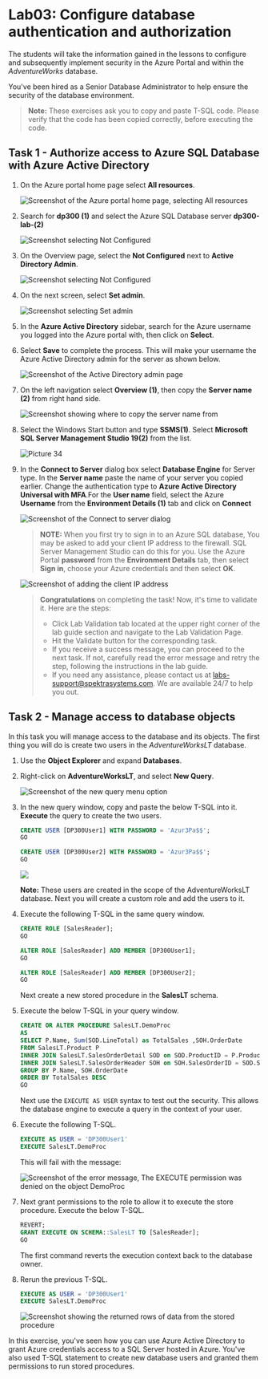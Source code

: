 # Lab03: Configure database authentication and authorization

The students will take the information gained in the lessons to configure and subsequently implement security in the Azure Portal and within the *AdventureWorks* database.

You've been hired as a Senior Database Administrator to help ensure the security of the database environment.

>**Note:** These exercises ask you to copy and paste T-SQL code. Please verify that the code has been copied correctly, before executing the code.

## Task 1 - Authorize access to Azure SQL Database with Azure Active Directory
 
1. On the Azure portal home page select **All resources**.

   ![Screenshot of the Azure portal home page, selecting All resources](../images/dp300-lab3-img2_update.png)

1. Search for **dp300 (1)** and select the Azure SQL Database server **dp300-lab-<inject key="DeploymentID" enableCopy="false" />(2)**

   ![Screenshot selecting Not Configured](../images/dp300-lab3-img3_update.png)

1. On the Overview page, select the **Not Configured** next to **Active Directory Admin**.

   ![Screenshot selecting Not Configured](../images/dp300-lab3-img4_new.png)

1. On the next screen, select **Set admin**.

   ![Screenshot selecting Set admin](../images/dp300-lab3-img5_update.png)

1. In the **Azure Active Directory** sidebar, search for the Azure username you logged into the Azure portal with, then click on **Select**.

1. Select **Save** to complete the process. This will make your username the Azure Active Directory admin for the server as shown below.

   ![Screenshot of the Active Directory admin page](../images/dp300-lab3-img6.png)

1. On the left navigation select **Overview (1)**, then copy the **Server name (2)** from right hand side.

   ![Screenshot showing where to copy the server name from](../images/dp300-lab3-img7.png)

1. Select the Windows Start button and type **SSMS(1)**. Select **Microsoft SQL Server Management Studio 19(2)** from the list.  

   ![Picture 34](../images/ssms-updated-19-lab03.png)

1. In the **Connect to Server** dialog box select **Database Engine** for Server type. In the **Server name** paste the name of your server you copied earlier. Change the authentication type to **Azure Active Directory Universal with MFA**.For the **User name** field, select the Azure **Username** from the **Environment Details (1)** tab and click on **Connect**

   ![Screenshot of the Connect to server dialog](../images/dp300-lab3-img9.png)

    >**NOTE:** When you first try to sign in to an Azure SQL database, You may be asked to add your client IP address to the firewall. SQL Server Management Studio can do this for you. Use the Azure Portal **password** from the **Environment Details** tab, then select **Sign in**, choose your Azure credentials and then select **OK**.
   
   ![Screenshot of adding the client IP address](../images/lab3_sql_pass.png)
   
    > **Congratulations** on completing the task! Now, it's time to validate it. Here are the steps:
    > - Click Lab Validation tab located at the upper right corner of the lab guide section and navigate to the Lab Validation Page.
    > - Hit the Validate button for the corresponding task.
    > - If you receive a success message, you can proceed to the next task. If not, carefully read the error message and retry the step, following the instructions in the lab guide.
    > - If you need any assistance, please contact us at labs-support@spektrasystems.com. We are available 24/7 to help you out.
  

## Task 2 - Manage access to database objects

In this task you will manage access to the database and its objects. The first thing you will do is create two users in the *AdventureWorksLT* database.

1. Use the **Object Explorer** and expand **Databases**.

1. Right-click on **AdventureWorksLT**, and select **New Query**.

   ![Screenshot of the new query menu option](../images/dp300-lab3-img11.png)

1. In the new query window, copy and paste the below T-SQL into it. **Execute** the query to create the two users.

    ```sql
    CREATE USER [DP300User1] WITH PASSWORD = 'Azur3Pa$$';
    GO

    CREATE USER [DP300User2] WITH PASSWORD = 'Azur3Pa$$';
    GO
    ```
    
    ![](../images/dp300-lab3-img12.png)
    
    **Note:** These users are created in the scope of the AdventureWorksLT database. Next you will create a custom role and add the users to it.

1. Execute the following T-SQL in the same query window.

    ```sql
    CREATE ROLE [SalesReader];
    GO

    ALTER ROLE [SalesReader] ADD MEMBER [DP300User1];
    GO

    ALTER ROLE [SalesReader] ADD MEMBER [DP300User2];
    GO
    ```

    Next create a new stored procedure in the **SalesLT** schema.

1. Execute the below T-SQL in your query window.

    ```sql
    CREATE OR ALTER PROCEDURE SalesLT.DemoProc
    AS
    SELECT P.Name, Sum(SOD.LineTotal) as TotalSales ,SOH.OrderDate
    FROM SalesLT.Product P
    INNER JOIN SalesLT.SalesOrderDetail SOD on SOD.ProductID = P.ProductID
    INNER JOIN SalesLT.SalesOrderHeader SOH on SOH.SalesOrderID = SOD.SalesOrderID
    GROUP BY P.Name, SOH.OrderDate
    ORDER BY TotalSales DESC
    GO
    ```

    Next use the `EXECUTE AS USER` syntax to test out the security. This allows the database engine to execute a query in the context of your user.

1. Execute the following T-SQL.

    ```sql
    EXECUTE AS USER = 'DP300User1'
    EXECUTE SalesLT.DemoProc
    ```

    This will fail with the message:

    ![Screenshot of the error message, The EXECUTE permission was denied on the object DemoProc](../images/dp300-lab3-img13.png)

1. Next grant permissions to the role to allow it to execute the store procedure. Execute the below T-SQL.

    ```sql
    REVERT;
    GRANT EXECUTE ON SCHEMA::SalesLT TO [SalesReader];
    GO
    ```

    The first command reverts the execution context back to the database owner.

1. Rerun the previous T-SQL.

    ```sql
    EXECUTE AS USER = 'DP300User1'
    EXECUTE SalesLT.DemoProc
    ```

   ![Screenshot showing the returned rows of data from the stored procedure](../images/dp300-lab3-img14_new.png)

In this exercise, you've seen how you can use Azure Active Directory to grant Azure credentials  access to a SQL Server hosted in Azure. You've also used T-SQL statement to create new database users and granted them permissions to run stored procedures.
